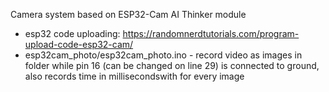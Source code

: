 Camera system based on ESP32-Cam AI Thinker module
- esp32 code uploading: https://randomnerdtutorials.com/program-upload-code-esp32-cam/
- esp32cam_photo/esp32cam_photo.ino - record video as images in folder while pin 16 (can be changed on line 29) is connected to ground, also records time in millisecondswith for every image
